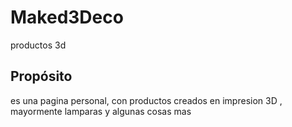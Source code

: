 # Maked3Deco

productos 3d

## Propósito

es una pagina personal, con productos creados en impresion 3D
, mayormente lamparas y algunas cosas mas

